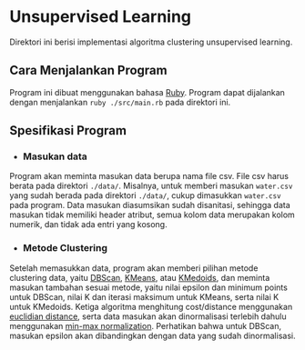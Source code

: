 # Unsupervised Learning
Direktori ini berisi implementasi algoritma clustering unsupervised learning.

## Cara Menjalankan Program
Program ini dibuat menggunakan bahasa [Ruby](https://www.ruby-lang.org/en/documentation/installation/). Program dapat dijalankan dengan menjalankan `ruby ./src/main.rb` pada direktori ini.

## Spesifikasi Program
- ### Masukan data
Program akan meminta masukan data berupa nama file csv. File csv harus berata pada direktori `./data/`. Misalnya, untuk memberi masukan `water.csv` yang sudah berada pada direktori `./data/`, cukup dimasukkan `water.csv` pada program. Data masukan diasumsikan sudah disanitasi, sehingga data masukan tidak memiliki header atribut, semua kolom data merupakan kolom numerik, dan tidak ada entri yang kosong.
- ### Metode Clustering
Setelah memasukkan data, program akan memberi pilihan metode clustering data, yaitu [DBScan](https://en.wikipedia.org/wiki/DBSCAN), [KMeans](https://en.wikipedia.org/wiki/K-means_clustering), atau [KMedoids](https://en.wikipedia.org/wiki/K-medoids), dan meminta masukan tambahan sesuai metode, yaitu nilai epsilon dan minimum points untuk DBScan, nilai K dan iterasi maksimum untuk KMeans, serta nilai K untuk KMedoids. Ketiga algoritma menghitung cost/distance menggunakan [euclidian distance](https://en.wikipedia.org/wiki/Euclidean_distance), serta data masukan akan dinormalisasi terlebih dahulu menggunakan [min-max normalization](https://en.wikipedia.org/wiki/Feature_scaling#Rescaling_(min-max_normalization)). Perhatikan bahwa untuk DBScan, masukan epsilon akan dibandingkan dengan data yang sudah dinormalisasi.